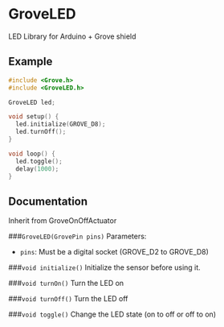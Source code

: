 # GroveLED
LED Library for Arduino + Grove shield

## Example
```c++
#include <Grove.h>
#include <GroveLED.h>

GroveLED led;

void setup() {
  led.initialize(GROVE_D8);
  led.turnOff();
}

void loop() {
  led.toggle();
  delay(1000);
}
```

## Documentation
Inherit from GroveOnOffActuator

###`GroveLED(GrovePin pins)`
Parameters:
- `pins`: Must be a digital socket (GROVE_D2 to GROVE_D8)

###`void initialize()`
Initialize the sensor before using it.

###`void turnOn()`
Turn the LED on

###`void turnOff()`
Turn the LED off

###`void toggle()`
Change the LED state (on to off or off to on)